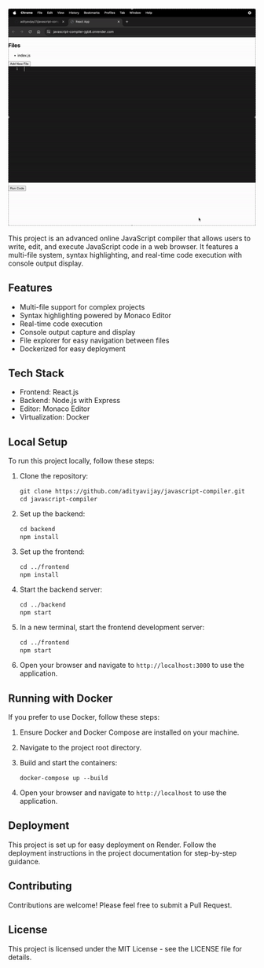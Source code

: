 ![GIF](readme.gif)

This project is an advanced online JavaScript compiler that allows users to write, edit, and execute JavaScript code in a web browser. It features a multi-file system, syntax highlighting, and real-time code execution with console output display.

## Features

- Multi-file support for complex projects
- Syntax highlighting powered by Monaco Editor
- Real-time code execution
- Console output capture and display
- File explorer for easy navigation between files
- Dockerized for easy deployment

## Tech Stack

- Frontend: React.js
- Backend: Node.js with Express
- Editor: Monaco Editor
- Virtualization: Docker

## Local Setup

To run this project locally, follow these steps:

1. Clone the repository:
   ```
   git clone https://github.com/adityavijay/javascript-compiler.git
   cd javascript-compiler
   ```

2. Set up the backend:
   ```
   cd backend
   npm install
   ```

3. Set up the frontend:
   ```
   cd ../frontend
   npm install
   ```

4. Start the backend server:
   ```
   cd ../backend
   npm start
   ```

5. In a new terminal, start the frontend development server:
   ```
   cd ../frontend
   npm start
   ```

6. Open your browser and navigate to `http://localhost:3000` to use the application.

## Running with Docker

If you prefer to use Docker, follow these steps:

1. Ensure Docker and Docker Compose are installed on your machine.

2. Navigate to the project root directory.

3. Build and start the containers:
   ```
   docker-compose up --build
   ```

4. Open your browser and navigate to `http://localhost` to use the application.

## Deployment

This project is set up for easy deployment on Render. Follow the deployment instructions in the project documentation for step-by-step guidance.

## Contributing

Contributions are welcome! Please feel free to submit a Pull Request.

## License

This project is licensed under the MIT License - see the LICENSE file for details.
